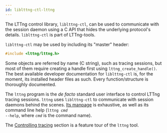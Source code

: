 ```yaml
---
id: liblttng-ctl-lttng
---
```


The LTTng control library, `liblttng-ctl`, can be used to communicate
with the session daemon using a C API that hides the underlying
protocol's details. `liblttng-ctl` is part of LTTng-tools.

`liblttng-ctl` may be used by including its "master" header:

~~~ c
#include <lttng/lttng.h>
~~~

Some objects are referred by name (C string), such as tracing sessions,
but most of them require creating a handle first using
`lttng_create_handle()`. The best available developer documentation for
`liblttng-ctl` is, for the moment, its installed header files as such.
Every function/structure is thoroughly documented.

The `lttng` program is the _de facto_ standard user interface to
control LTTng tracing sessions. `lttng` uses `liblttng-ctl` to
communicate with session daemons behind the scenes.
<a href="/man/1/lttng" class="ext">Its manpage</a> is exhaustive, as
well as its command line help (<code>lttng <em>cmd</em> --help</code>,
where <code><em>cmd</em></code> is the command name).

The [Controlling tracing](#doc-controlling-tracing) section is a feature
tour of the `lttng` tool.
